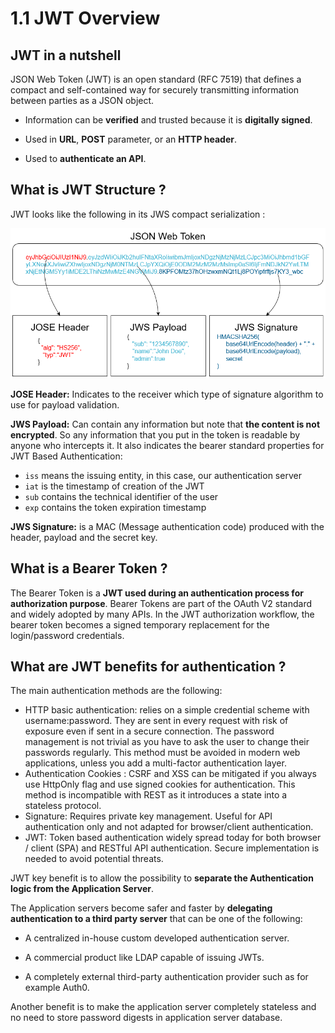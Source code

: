 # 1.1 JWT Overview

## JWT in a nutshell

JSON Web Token (JWT) is an open standard (RFC 7519) that defines a compact and self-contained way for securely transmitting information between parties as a JSON object.

- Information can be **verified** and trusted because it is **digitally signed**.
  
- Used in **URL**, **POST** parameter, or an **HTTP header**.
  
- Used to **authenticate an API**.

## What is JWT Structure ?

JWT  looks like the following in its JWS compact serialization :

![jwt-structure](../../assets/jwt-structure.png)

**JOSE Header:** Indicates to the receiver which type of signature algorithm to use for payload validation.

**JWS Payload:** Can contain any information but note that **the content is not encrypted**. So any information that you put in the token is readable by anyone who intercepts it. It also indicates the bearer standard properties for JWT Based Authentication:

- `iss` means the issuing entity, in this case, our authentication server 
- `iat` is the timestamp of creation of the JWT
- `sub` contains the technical identifier of the user
- `exp` contains the token expiration timestamp

**JWS Signature:** is a MAC (Message authentication code) produced with the header, payload and the secret key.

## What is a Bearer Token ?

The Bearer Token is a **JWT used during an authentication process for authorization purpose**. 
Bearer Tokens are part of the OAuth V2 standard and widely adopted by many APIs.
In the JWT authorization workflow, the bearer token becomes a signed temporary replacement for the login/password credentials.

## What are JWT benefits for authentication ?

The main authentication methods are the following:

- HTTP basic authentication: relies on a simple credential scheme with username:password. They are sent in every request with risk of exposure even if sent in a secure connection. The password management is not trivial as you have to ask the user to change their passwords regularly. This method must be avoided in modern web applications, unless you add a multi-factor authentication layer.
- Authentication Cookies : CSRF and XSS can be mitigated if you always use HttpOnly flag and use signed cookies for authentication. This method is incompatible with REST as it introduces a state into a stateless protocol.
- Signature: Requires private key management. Useful for API authentication only and not adapted for browser/client authentication.
- JWT: Token based authentication widely spread today for both browser / client (SPA) and RESTful API authentication. Secure implementation is needed to avoid potential threats.

JWT key benefit is to allow the possibility to **separate the Authentication logic from the Application Server**.

The Application servers become safer and faster by **delegating authentication to a third party server** that can be one of the following:

- A centralized in-house custom developed authentication server.
  
- A commercial product like LDAP capable of issuing JWTs.
    
- A completely external third-party authentication provider such as for example Auth0.

Another benefit is to make the application server completely stateless and no need to store password digests in application server database.
